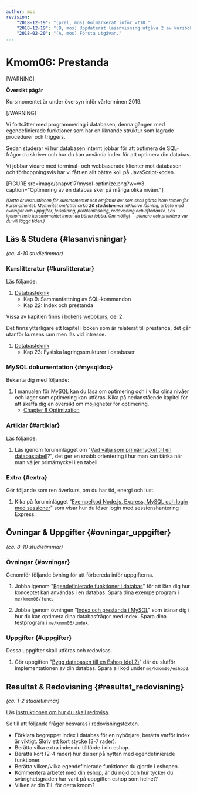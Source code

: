 ```yaml
---
author: mos
revision:
    "2018-12-19": "(prel, mos) Gulmarkerat inför vt18."
    "2018-12-19": "(B, mos) Uppdaterat läsanvisning utgåva 2 av kursbok."
    "2018-02-20": "(A, mos) Första utgåvan."
...
```

Kmom06: Prestanda
====================================

[WARNING]

**Översikt pågår**

Kursmomentet är under översyn inför vårterminen 2019.

[/WARNING]

Vi fortsätter med programmering i databasen, denna gången med egendefinierade funktioner som har en liknande struktur som lagrade procedurer och triggers.

Sedan studerar vi hur databasen internt jobbar för att optimera de SQL-frågor du skriver och hur du kan använda index för att optimera din databas.

Vi jobbar vidare med terminal- och webbaserade klienter mot databasen och förhoppningsvis har vi fått en allt bättre koll på JavaScript-koden.

<!--more-->

[FIGURE src=image/snapvt17/mysql-optimize.png?w=w3 caption="Optimering av en databas sker på många olika nivåer."]

<small><i>(Detta är instruktionen för kursmomentet och omfattar det som skall göras inom ramen för kursmomentet. Momentet omfattar cirka **20 studietimmar** inklusive läsning, arbete med övningar och uppgifter, felsökning, problemlösning, redovisning och eftertanke. Läs igenom hela kursmomentet innan du börjar jobba. Om möjligt -- planera och prioritera var du vill lägga tiden.)</i></small>



Läs &amp; Studera  {#lasanvisningar}
---------------------------------

*(ca: 4-10 studietimmar)*


### Kurslitteratur  {#kurslitteratur}

Läs följande:

1. [Databasteknik](kunskap/boken-databasteknik)
    * Kap 9: Sammanfattning av SQL-kommandon
    * Kap 22: Index och prestanda

Vissa av kapitlen finns i [bokens webbkurs](http://www.databasteknik.se/webbkursen/), del 2.

Det finns ytterligare ett kapitel i boken som är relaterat till prestanda, det går utanför kursens ram men läs vid intresse.

1. [Databasteknik](kunskap/boken-databasteknik)
    * Kap 23: Fysiska lagringsstrukturer i databaser


<!--
Saker vi inte hanterat:

* Kap 13: Säkerhet i databaser
* Normalisering
* 
-->


### MySQL dokumentation {#mysqldoc}

Bekanta dig med följande:

1. I manualen för MySQL kan du läsa om optimering och i vilka olina nivåer och lager som optimering kan utföras. Kika på nedanstående kapitel för att skaffa dig en översikt om möjligheter för optimering.
    * [Chapter 8 Optimization](https://dev.mysql.com/doc/refman/8.0/en/optimization.html)



### Artiklar {#artiklar}

Läs följande.

1. Läs igenom foruminlägget om "[Vad välja som primärnyckel till en databastabell](t/6439)?", det ger en snabb orientering i hur man kan tänka när man väljer primärnyckel i en tabell.



### Extra  {#extra}

Gör följande som ren överkurs, om du har tid, energi och lust.

1. Kika på foruminlägget "[Exempelkod Node.js, Express, MySQL och login med sessioner](t/7327)" som visar hur du löser login med sessionshantering i Express.



Övningar & Uppgifter  {#ovningar_uppgifter}
-------------------------------------------

*(ca: 8-10 studietimmar)*



### Övningar {#ovningar}

Genomför följande övning för att förbereda inför uppgifterna.

1. Jobba igenom "[Egendefinierade funktioner i databas](kunskap/egen-definierade-funktioner-i-databas)" för att lära dig hur konceptet kan användas i en databas. Spara dina exempelprogram i `me/kmom06/func`.

1. Jobba igenom övningen "[Index och prestanda i MySQL](kunskap/index-och-prestanda-i-mysql)" som tränar dig i hur du kan optimera dina databasfrågor med index. Spara dina testprogram i `me/kmom06/index`.

<!--
1. Artikel om hur man skriver bra SQL frågor på ett optimerat sätt.

1. Inloggning, session, express.

1. Usability with messages on what happens.

1. Faktureringsmotor?

1. Exportera data från webben till csv?

1. Visualisering i tabeller via JavaScript libs.
-->



### Uppgifter {#uppgifter}

Dessa uppgifter skall utföras och redovisas.

1. Gör uppgiften "[Bygg databasen till en Eshop (del 2)](uppgift/bygg-databasen-till-en-eshop-del-2)" där du slutför implementationen av din databas. Spara all kod under `me/kmom06/eshop2`.


<!--
1. Jobba igenom följande del i guiden "[Kom igång med SQL i MySQL (Programmera i databasen)](guide/kom-igang-med-sql-i-mysql/programmera-i-databasen)". Fortsätt spara SQL-koden i filer i katalogen `me/skolan`.

1. Lös uppgiften "[Bygg kursbeställningsverktyg till skolan](uppgift/bygg-bestallningsverktyg-till-skolan)". Spara all kod i katalogen `me/kmom06/bestall`.

-->



<!--
1. Lös (minst) en av följande uppgifter (den första är troligen aningen enklare):
    * Lös uppgiften "[Bygg klienter till en Eshop med CRUD mot lagrade procedurer](uppgift/bygg-klienter-till-en-eshop-med-crud-mot-lagrade-procedurer)". Jobba vidare på föregående uppgift i `me/kmom05/eshop2`. Du skapar CRUD för tabellerna kund och produkt.

    * Lös uppgiften "[Bygg orderhantering till en Eshop](uppgift/bygg-orderhantering-till-en-eshop)". Jobba vidare på föregående uppgift i `me/kmom05/eshop2`. Du skapar CRUD för orderhantering.
-->

<!--
från kmom04, borttagen

1. Gör uppgiften "[Skapa en Eshop med två klienter](uppgift/skapa-eshop-med-tva-klienter)" som bygger vidare på din ER-modell och låter dig skapa databasen tillsammans med en terminalklient och en webbklient. Spara all kod under `me/kmom04/eshop1`. (En liknande uppgift kommer i nästa kursmoment).
-->



Resultat & Redovisning  {#resultat_redovisning}
-----------------------------------------------

*(ca: 1-2 studietimmar)*

Läs [instruktionen om hur du skall redovisa](./../redovisa).

Se till att följande frågor besvaras i redovisningstexten.

* Förklara begreppet index i databas för en nybörjare, berätta varför index är viktigt. Skriv ett kort stycke (3-7 rader).
* Berätta vilka extra index du tillförde i din eshop.
* Berätta kort (2-4 rader) hur du ser på nyttan med egendefinierade funktioner.
* Berätta vilken/vilka egendefinierade funktioner du gjorde i eshopen.
* Kommentera arbetet med din eshop, är du nöjd och hur tycker du svårighetsgraden har varit på uppgiften eshop som helhet?
* Vilken är din TIL för detta kmom?
